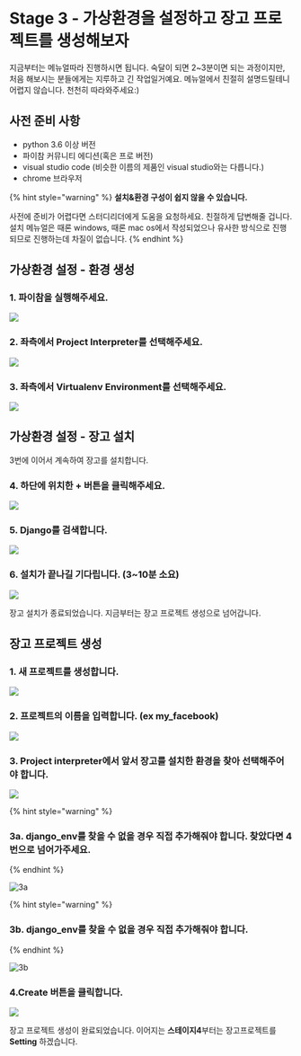 # Stage 3 - 가상환경을 설정하고 장고 프로젝트를 생성해보자

지금부터는 메뉴얼따라 진행하시면 됩니다. 숙달이 되면 2~3분이면 되는 과정이지만, 처음 해보시는 분들에게는 지루하고 긴 작업일거예요. 메뉴얼에서 친절히 설명드릴테니 어렵지 않습니다. 천천히 따라와주세요:\)

## 사전 준비 사항

* python 3.6 이상 버전
* 파이참 커뮤니티 에디션\(혹은 프로 버전\)
* visual studio code \(비슷한 이름의 제품인 visual studio와는 다릅니다.\)
* chrome 브라우저

{% hint style="warning" %}
**설치&환경 구성이 쉽지 않을 수 있습니다.**

사전에 준비가 어렵다면 스터디리더에게 도움을 요청하세요. 친절하게 답변해줄 겁니다. 설치 메뉴얼은 때론 windows, 때론 mac os에서 작성되었으나 유사한 방식으로 진행되므로 진행하는데 차질이 없습니다.
{% endhint %}

## 가상환경 설정 - 환경 생성

### 1. 파이참을 실행해주세요.

![](../.gitbook/assets/image%20%2847%29.png)

### 2. 좌측에서 Project Interpreter를 선택해주세요.

![](../.gitbook/assets/image%20%2832%29.png)

### 3. 좌측에서 Virtualenv Environment를 선택해주세요.

![](../.gitbook/assets/image%20%2897%29.png)

## 가상환경 설정 - 장고 설치

3번에 이어서 계속하여 장고를 설치합니다.

### 4. 하단에 위치한 + 버튼을 클릭해주세요.

![](../.gitbook/assets/image%20%2873%29.png)

### 5. Django를 검색합니다.

![](../.gitbook/assets/image%20%2819%29.png)

### 6. 설치가 끝나길 기다립니다. \(3~10분 소요\)

![](../.gitbook/assets/image%20%2895%29.png)

  
장고 설치가 종료되었습니다. 지금부터는 장고 프로젝트 생성으로 넘어갑니다.

## 장고 프로젝트 생성

### 1. 새 프로젝트를 생성합니다.

![](../.gitbook/assets/image%20%2882%29.png)

### 2. 프로젝트의 이름을 입력합니다. \(ex my\_facebook\)

![](../.gitbook/assets/image%20%2835%29.png)

### 3. Project interpreter에서 앞서 장고를 설치한 환경을 찾아 선택해주어야 합니다.

![](../.gitbook/assets/image%20%2846%29.png)

{% hint style="warning" %}
### 3a. django\_env를 찾을 수 없을 경우 직접 추가해줘야 합니다. 찾았다면 4번으로 넘어가주세요.
{% endhint %}

![3a](../.gitbook/assets/image%20%28117%29.png)

{% hint style="warning" %}
### 3b. django\_env를 찾을 수 없을 경우 직접 추가해줘야 합니다.
{% endhint %}

![3b](../.gitbook/assets/image%20%2887%29.png)

### 4.Create 버튼을 클릭합니다.

![](../.gitbook/assets/image%20%2815%29.png)

장고 프로젝트 생성이 완료되었습니다. 이어지는 **스테이지4**부터는 장고프로젝트를 **Setting** 하겠습니다.

